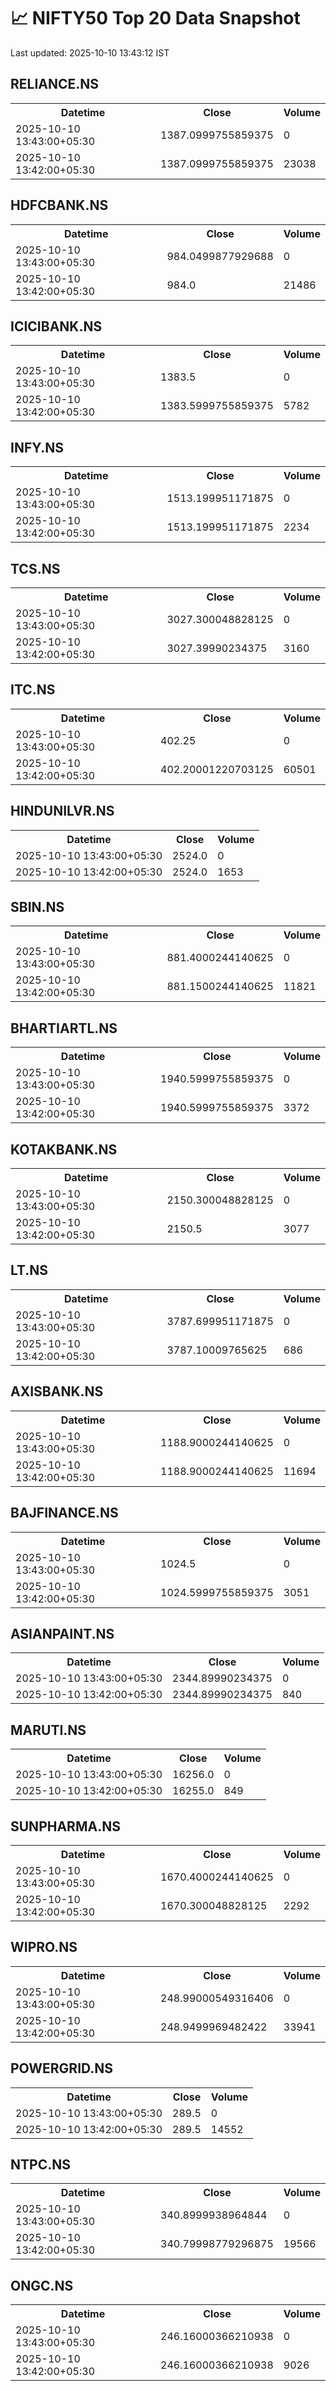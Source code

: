 # 📈 NIFTY50 Top 20 Data Snapshot

Last updated: 2025-10-10 13:43:12 IST

## RELIANCE.NS

<table>
  <tr><th>Datetime</th><th>Close</th><th>Volume</th></tr>
  <tr><td>2025-10-10 13:43:00+05:30</td><td>1387.0999755859375</td><td>0</td></tr>
  <tr><td>2025-10-10 13:42:00+05:30</td><td>1387.0999755859375</td><td>23038</td></tr>
</table>

## HDFCBANK.NS

<table>
  <tr><th>Datetime</th><th>Close</th><th>Volume</th></tr>
  <tr><td>2025-10-10 13:43:00+05:30</td><td>984.0499877929688</td><td>0</td></tr>
  <tr><td>2025-10-10 13:42:00+05:30</td><td>984.0</td><td>21486</td></tr>
</table>

## ICICIBANK.NS

<table>
  <tr><th>Datetime</th><th>Close</th><th>Volume</th></tr>
  <tr><td>2025-10-10 13:43:00+05:30</td><td>1383.5</td><td>0</td></tr>
  <tr><td>2025-10-10 13:42:00+05:30</td><td>1383.5999755859375</td><td>5782</td></tr>
</table>

## INFY.NS

<table>
  <tr><th>Datetime</th><th>Close</th><th>Volume</th></tr>
  <tr><td>2025-10-10 13:43:00+05:30</td><td>1513.199951171875</td><td>0</td></tr>
  <tr><td>2025-10-10 13:42:00+05:30</td><td>1513.199951171875</td><td>2234</td></tr>
</table>

## TCS.NS

<table>
  <tr><th>Datetime</th><th>Close</th><th>Volume</th></tr>
  <tr><td>2025-10-10 13:43:00+05:30</td><td>3027.300048828125</td><td>0</td></tr>
  <tr><td>2025-10-10 13:42:00+05:30</td><td>3027.39990234375</td><td>3160</td></tr>
</table>

## ITC.NS

<table>
  <tr><th>Datetime</th><th>Close</th><th>Volume</th></tr>
  <tr><td>2025-10-10 13:43:00+05:30</td><td>402.25</td><td>0</td></tr>
  <tr><td>2025-10-10 13:42:00+05:30</td><td>402.20001220703125</td><td>60501</td></tr>
</table>

## HINDUNILVR.NS

<table>
  <tr><th>Datetime</th><th>Close</th><th>Volume</th></tr>
  <tr><td>2025-10-10 13:43:00+05:30</td><td>2524.0</td><td>0</td></tr>
  <tr><td>2025-10-10 13:42:00+05:30</td><td>2524.0</td><td>1653</td></tr>
</table>

## SBIN.NS

<table>
  <tr><th>Datetime</th><th>Close</th><th>Volume</th></tr>
  <tr><td>2025-10-10 13:43:00+05:30</td><td>881.4000244140625</td><td>0</td></tr>
  <tr><td>2025-10-10 13:42:00+05:30</td><td>881.1500244140625</td><td>11821</td></tr>
</table>

## BHARTIARTL.NS

<table>
  <tr><th>Datetime</th><th>Close</th><th>Volume</th></tr>
  <tr><td>2025-10-10 13:43:00+05:30</td><td>1940.5999755859375</td><td>0</td></tr>
  <tr><td>2025-10-10 13:42:00+05:30</td><td>1940.5999755859375</td><td>3372</td></tr>
</table>

## KOTAKBANK.NS

<table>
  <tr><th>Datetime</th><th>Close</th><th>Volume</th></tr>
  <tr><td>2025-10-10 13:43:00+05:30</td><td>2150.300048828125</td><td>0</td></tr>
  <tr><td>2025-10-10 13:42:00+05:30</td><td>2150.5</td><td>3077</td></tr>
</table>

## LT.NS

<table>
  <tr><th>Datetime</th><th>Close</th><th>Volume</th></tr>
  <tr><td>2025-10-10 13:43:00+05:30</td><td>3787.699951171875</td><td>0</td></tr>
  <tr><td>2025-10-10 13:42:00+05:30</td><td>3787.10009765625</td><td>686</td></tr>
</table>

## AXISBANK.NS

<table>
  <tr><th>Datetime</th><th>Close</th><th>Volume</th></tr>
  <tr><td>2025-10-10 13:43:00+05:30</td><td>1188.9000244140625</td><td>0</td></tr>
  <tr><td>2025-10-10 13:42:00+05:30</td><td>1188.9000244140625</td><td>11694</td></tr>
</table>

## BAJFINANCE.NS

<table>
  <tr><th>Datetime</th><th>Close</th><th>Volume</th></tr>
  <tr><td>2025-10-10 13:43:00+05:30</td><td>1024.5</td><td>0</td></tr>
  <tr><td>2025-10-10 13:42:00+05:30</td><td>1024.5999755859375</td><td>3051</td></tr>
</table>

## ASIANPAINT.NS

<table>
  <tr><th>Datetime</th><th>Close</th><th>Volume</th></tr>
  <tr><td>2025-10-10 13:43:00+05:30</td><td>2344.89990234375</td><td>0</td></tr>
  <tr><td>2025-10-10 13:42:00+05:30</td><td>2344.89990234375</td><td>840</td></tr>
</table>

## MARUTI.NS

<table>
  <tr><th>Datetime</th><th>Close</th><th>Volume</th></tr>
  <tr><td>2025-10-10 13:43:00+05:30</td><td>16256.0</td><td>0</td></tr>
  <tr><td>2025-10-10 13:42:00+05:30</td><td>16255.0</td><td>849</td></tr>
</table>

## SUNPHARMA.NS

<table>
  <tr><th>Datetime</th><th>Close</th><th>Volume</th></tr>
  <tr><td>2025-10-10 13:43:00+05:30</td><td>1670.4000244140625</td><td>0</td></tr>
  <tr><td>2025-10-10 13:42:00+05:30</td><td>1670.300048828125</td><td>2292</td></tr>
</table>

## WIPRO.NS

<table>
  <tr><th>Datetime</th><th>Close</th><th>Volume</th></tr>
  <tr><td>2025-10-10 13:43:00+05:30</td><td>248.99000549316406</td><td>0</td></tr>
  <tr><td>2025-10-10 13:42:00+05:30</td><td>248.9499969482422</td><td>33941</td></tr>
</table>

## POWERGRID.NS

<table>
  <tr><th>Datetime</th><th>Close</th><th>Volume</th></tr>
  <tr><td>2025-10-10 13:43:00+05:30</td><td>289.5</td><td>0</td></tr>
  <tr><td>2025-10-10 13:42:00+05:30</td><td>289.5</td><td>14552</td></tr>
</table>

## NTPC.NS

<table>
  <tr><th>Datetime</th><th>Close</th><th>Volume</th></tr>
  <tr><td>2025-10-10 13:43:00+05:30</td><td>340.8999938964844</td><td>0</td></tr>
  <tr><td>2025-10-10 13:42:00+05:30</td><td>340.79998779296875</td><td>19566</td></tr>
</table>

## ONGC.NS

<table>
  <tr><th>Datetime</th><th>Close</th><th>Volume</th></tr>
  <tr><td>2025-10-10 13:43:00+05:30</td><td>246.16000366210938</td><td>0</td></tr>
  <tr><td>2025-10-10 13:42:00+05:30</td><td>246.16000366210938</td><td>9026</td></tr>
</table>

